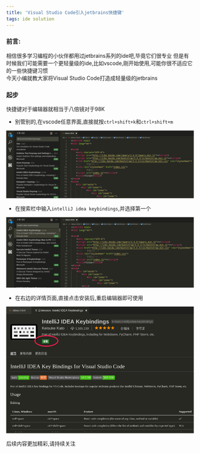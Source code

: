 ```yaml
---
title: 'Visual Studio Code引入jetbrains快捷键'
tags: ide solution
---
```


### 前言:
相信很多学习编程的小伙伴都用过jetbrains系列的ide吧,毕竟它们很专业
但是有时候我们可能需要一个更轻量级的ide,比如vscode,刚开始使用,可能你很不适应它的一些快捷键习惯   
今天小编就教大家将Visual Studio Code打造成轻量级的jetbrains  

### 起步
快捷键对于编辑器就相当于八倍镜对于98K  

- 别管别的,在vscode任意界面,直接就按`ctrl+shift+k`和`ctrl+shift+m`

![img](/img/posts/ide/vscode_keymap.png)

- 在搜索栏中输入`intelliJ idea keybindings`,并选择第一个

![img](/img/posts/ide/vscode_keymap2.png)

- 在右边的详情页面,直接点击安装后,重启编辑器即可使用

![img](/img/posts/ide/vscode_keymap3.png)

后续内容更加精彩,请持续关注